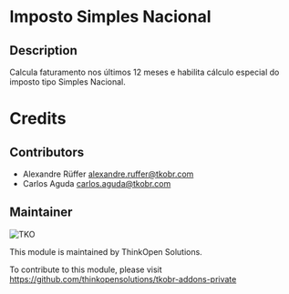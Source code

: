 Imposto Simples Nacional
========================

Description
-----------

Calcula faturamento nos últimos 12 meses e habilita cálculo especial do imposto tipo Simples Nacional.

Credits
=======

Contributors
------------

 * Alexandre Rüffer <alexandre.ruffer@tkobr.com>
 * Carlos Aguda <carlos.aguda@tkobr.com>

Maintainer
----------

![TKO](https://tkobr.tkobr.com/website/image/ir.attachment/50170_af65c50/datas)

This module is maintained by ThinkOpen Solutions.

To contribute to this module, please visit https://github.com/thinkopensolutions/tkobr-addons-private
